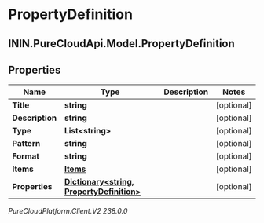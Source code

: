 # PropertyDefinition

## ININ.PureCloudApi.Model.PropertyDefinition

## Properties

|Name | Type | Description | Notes|
|------------ | ------------- | ------------- | -------------|
| **Title** | **string** |  | [optional] |
| **Description** | **string** |  | [optional] |
| **Type** | **List&lt;string&gt;** |  | [optional] |
| **Pattern** | **string** |  | [optional] |
| **Format** | **string** |  | [optional] |
| **Items** | [**Items**](Items) |  | [optional] |
| **Properties** | [**Dictionary&lt;string, PropertyDefinition&gt;**](PropertyDefinition) |  | [optional] |



_PureCloudPlatform.Client.V2 238.0.0_

